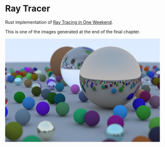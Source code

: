 # Ray Tracer

Rust implementation of [Ray Tracing in One Weekend](https://raytracing.github.io/books/RayTracingInOneWeekend.html).

This is one of the images generated at the end of the final chapter.

![Final scene](images/final_scene.png)